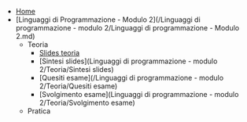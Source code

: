<!-- docs/_sidebar.md --> 

* [Home](/) 
* [Linguaggi di Programmazione - Modulo 2](/Linguaggi di programmazione - modulo 2/Linguaggi di programmazione - Modulo 2.md)
  * Teoria
    * [Slides teoria](https://www.kanaan.xyz/unitn/Linguaggi%20di%20programmazione%20-%20modulo%202/Teoria/Slides%20teoria.pdf)
    * [Sintesi slides](Linguaggi di programmazione - modulo 2/Teoria/Sintesi slides)
    * [Quesiti esame](/Linguaggi di programmazione - modulo 2/Teoria/Quesiti esame) 
    * [Svolgimento esame](Linguaggi di programmazione - modulo 2/Teoria/Svolgimento esame)
  * Pratica


